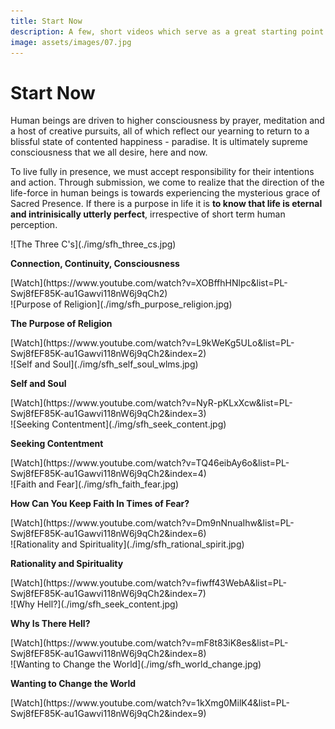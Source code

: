 ```yaml
---
title: Start Now
description: A few, short videos which serve as a great starting point for those who are not at all familiar with Shaykh Fadhlalla and his work and teachings.
image: assets/images/07.jpg
---
```


# Start Now

Human beings are driven to higher consciousness by prayer, meditation and a host of creative pursuits, all of which reflect our yearning to return to a blissful state of contented happiness - paradise. It is ultimately supreme consciousness that we all desire, here and now.

To live fully in presence, we must accept responsibility for their intentions and action. Through submission, we come to realize that the direction of the life-force in human beings is towards experiencing the mysterious grace of Sacred Presence. If there is a purpose in life it is **to know that life is eternal and intrinisically utterly perfect**, irrespective of short term human perception.

<div markdown="1" class="card video sidebar center gemoji center-content">

<div markdown="2" class="video-image">
![The Three C's](./img/sfh_three_cs.jpg)
</div>

**Connection, Continuity, Consciousness**

<div markdown="3" class="video-link">
[Watch](https://www.youtube.com/watch?v=XOBffhHNlpc&list=PL-Swj8fEF85K-au1Gawvi118nW6j9qCh2)
</div>

</div>

<div markdown="1" class="card video sidebar center gemoji center-content">

<div markdown="2" class="video-image">
![Purpose of Religion](./img/sfh_purpose_religion.jpg)
</div>

**The Purpose of Religion**

<div markdown="3" class="video-link">
[Watch](https://www.youtube.com/watch?v=L9kWeKg5ULo&list=PL-Swj8fEF85K-au1Gawvi118nW6j9qCh2&index=2)
</div>

</div>

<div markdown="1" class="card video sidebar center gemoji center-content">

<div markdown="2" class="video-image">
![Self and Soul](./img/sfh_self_soul_wlms.jpg)
</div>

**Self and Soul**

<div markdown="3" class="video-link">
[Watch](https://www.youtube.com/watch?v=NyR-pKLxXcw&list=PL-Swj8fEF85K-au1Gawvi118nW6j9qCh2&index=3)
</div>

</div>

<div markdown="1" class="card video sidebar center gemoji center-content">

<div markdown="2" class="video-image">
![Seeking Contentment](./img/sfh_seek_content.jpg)
</div>

**Seeking Contentment**

<div markdown="3" class="video-link">
[Watch](https://www.youtube.com/watch?v=TQ46eibAy6o&list=PL-Swj8fEF85K-au1Gawvi118nW6j9qCh2&index=4)
</div>

</div>

<div markdown="1" class="card video sidebar center gemoji center-content">

<div markdown="2" class="video-image">
![Faith and Fear](./img/sfh_faith_fear.jpg)
</div>

**How Can You Keep Faith In Times of Fear?**

<div markdown="3" class="video-link">
[Watch](https://www.youtube.com/watch?v=Dm9nNnuaIhw&list=PL-Swj8fEF85K-au1Gawvi118nW6j9qCh2&index=6)
</div>

</div>

<div markdown="1" class="card video sidebar center gemoji center-content">

<div markdown="2" class="video-image">
![Rationality and Spirituality](./img/sfh_rational_spirit.jpg)
</div>

**Rationality and Spirituality**

<div markdown="3" class="video-link">
[Watch](https://www.youtube.com/watch?v=fiwff43WebA&list=PL-Swj8fEF85K-au1Gawvi118nW6j9qCh2&index=7)
</div>

</div>

<div markdown="1" class="card video sidebar center gemoji center-content">

<div markdown="2" class="video-image">
![Why Hell?](./img/sfh_seek_content.jpg)
</div>

**Why Is There Hell?**

<div markdown="3" class="video-link">
[Watch](https://www.youtube.com/watch?v=mF8t83iK8es&list=PL-Swj8fEF85K-au1Gawvi118nW6j9qCh2&index=8)
</div>

</div>

<div markdown="1" class="card video sidebar center gemoji center-content">

<div markdown="2" class="video-image">
![Wanting to Change the World](./img/sfh_world_change.jpg)
</div>

**Wanting to Change the World**

<div markdown="3" class="video-link">
[Watch](https://www.youtube.com/watch?v=1kXmg0MilK4&list=PL-Swj8fEF85K-au1Gawvi118nW6j9qCh2&index=9)
</div>

</div>

